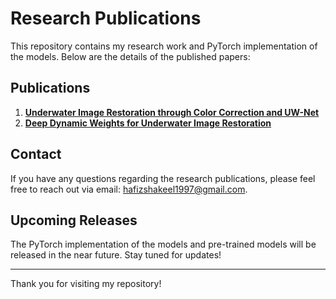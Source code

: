 # Research Publications

This repository contains my research work and PyTorch implementation of the models. Below are the details of the published papers:

## Publications

1. **[Underwater Image Restoration through Color Correction and UW-Net](https://www.mdpi.com/2079-9292/13/1/199)**  
2. **[Deep Dynamic Weights for Underwater Image Restoration](https://www.mdpi.com/2077-1312/12/7/1208)**  

## Contact

If you have any questions regarding the research publications, please feel free to reach out via email: [hafizshakeel1997@gmail.com](mailto:hafizshakeel1997@gmail.com).

## Upcoming Releases

The PyTorch implementation of the models and pre-trained models will be released in the near future. Stay tuned for updates!

---

Thank you for visiting my repository!
